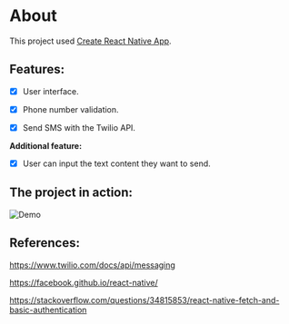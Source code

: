 # About

This project used [Create React Native App](https://github.com/react-community/create-react-native-app).

## Features:

- [X] User interface.

- [x] Phone number validation.

- [x] Send SMS with the Twilio API.

**Additional feature:**

- [x] User can input the text content they want to send.

## The project in action:

![Demo](./action.gif)

## References:

https://www.twilio.com/docs/api/messaging

https://facebook.github.io/react-native/

https://stackoverflow.com/questions/34815853/react-native-fetch-and-basic-authentication
